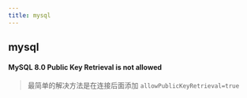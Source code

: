 ```yaml
---
title: mysql
---
```

## mysql
#### MySQL 8.0 Public Key Retrieval is not allowed

> 最简单的解决方法是在连接后面添加 `allowPublicKeyRetrieval=true`

